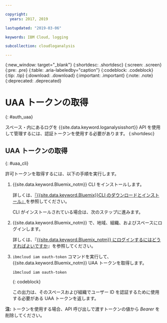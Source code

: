 ```yaml
---

copyright:
  years: 2017, 2019

lastupdated: "2019-03-06"

keywords: IBM Cloud, logging

subcollection: cloudloganalysis

---
```


{:new_window: target="_blank"}
{:shortdesc: .shortdesc}
{:screen: .screen}
{:pre: .pre}
{:table: .aria-labeledby="caption"}
{:codeblock: .codeblock}
{:tip: .tip}
{:download: .download}
{:important: .important}
{:note: .note}
{:deprecated: .deprecated}


# UAA トークンの取得
{: #auth_uaa}

スペース・内にあるログを {{site.data.keyword.loganalysisshort}} API を使用して管理するには、認証トークンを使用する必要があります。
{:shortdesc}

		
## UAA トークンの取得
{: #uaa_cli}


許可トークンを取得するには、以下の手順を実行します。

1. {{site.data.keyword.Bluemix_notm}} CLI をインストールします。

   詳しくは、[『{{site.data.keyword.Bluemix}}CLI のダウンロードとインストール』](/docs/cli?topic=cloud-cli-ibmcloud-cli#overview)を参照してください。
   
   CLI がインストールされている場合は、次のステップに進みます。
    
2. {{site.data.keyword.Bluemix_notm}} で、地域、組織、およびスペースにログインします。 

    詳しくは、『[{{site.data.keyword.Bluemix_notm}} にログインするにはどうすればよいですか](/docs/services/CloudLogAnalysis/qa?topic=cloudloganalysis-cli_qa#login)』を参照してください。
	
3. `ibmcloud iam oauth-token` コマンドを実行して、{{site.data.keyword.Bluemix_notm}} UAA トークンを取得します。

    ```
	ibmcloud iam oauth-token
	```
	{: codeblock}
	
	この出力は、そのスペースおよび組織でユーザー ID を認証するために使用する必要がある UAA トークンを返します。
	

**注:** トークンを使用する場合、API 呼び出しで渡すトークンの値から *Bearer* を削除してください。
